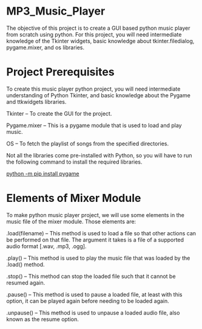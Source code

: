 # MP3_Music_Player
The objective of this project is to create a GUI based python music player from scratch using python. For this project, you will need intermediate knowledge of the Tkinter widgets, basic knowledge about tkinter.filedialog, pygame.mixer, and os libraries.

# Project Prerequisites
To create this music player python project, you will need intermediate understanding of Python Tkinter, and basic knowledge about the Pygame and ttkwidgets libraries.

Tkinter – To create the GUI for the project.

Pygame.mixer – This is a pygame module that is used to load and play music.

OS – To fetch the playlist of songs from the specified directories.

Not all the libraries come pre-installed with Python, so you will have to run the following command to install the required libraries.

[python -m pip install pygame](url)

# Elements of Mixer Module
To make python music player project, we will use some elements in the music file of the mixer module. Those elements are:

.load(filename) – This method is used to load a file so that other actions can be performed on that file. The argument it takes is a file of a supported audio format [.wav, .mp3, .ogg].

.play() – This method is used to play the music file that was loaded by the .load() method.

.stop() – This method can stop the loaded file such that it cannot be resumed again.

.pause() – This method is used to pause a loaded file, at least with this option, it can be played again before needing to be loaded again.

.unpause() – This method is used to unpause a loaded audio file, also known as the resume option.

